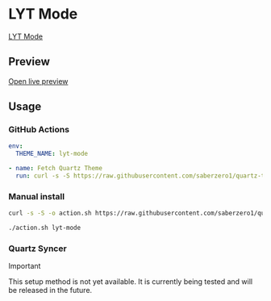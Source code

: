 # LYT Mode

[LYT Mode](#)

## Preview

[Open live preview](https://quartz-themes.github.io/lyt-mode/)

## Usage

### GitHub Actions

```yaml
env:
  THEME_NAME: lyt-mode
```

```yaml
- name: Fetch Quartz Theme
  run: curl -s -S https://raw.githubusercontent.com/saberzero1/quartz-themes/master/action.sh | bash -s -- $THEME_NAME
```

### Manual install

```bash
curl -s -S -o action.sh https://raw.githubusercontent.com/saberzero1/quartz-themes/master/action.sh

./action.sh lyt-mode
```

### Quartz Syncer

> [!IMPORTANT]
> This setup method is not yet available. It is currently being tested and will be released in the future.
